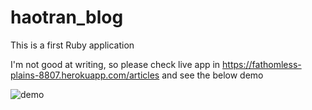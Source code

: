 # haotran_blog
This is a first Ruby application

I'm not good at writing, so please check live app in https://fathomless-plains-8807.herokuapp.com/articles and see the below demo

![demo](http://imgur.com/fzYbNlp.gif)
